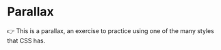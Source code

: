 # Parallax
👉 This is a parallax, an exercise to practice using one of the many styles that CSS has.

